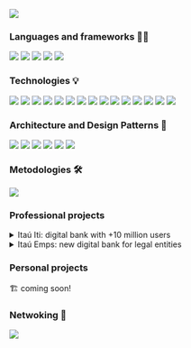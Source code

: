![](https://raw.githubusercontent.com/birojow/birojow/main/banner.gif)

### Languages and frameworks 👨‍💻 
[![][kotlin-badge]][kotlin]
[![][android-badge]][android]
[![][java-badge]][java]
[![][python-badge]][python]
[![][sql-badge]][sql]

### Technologies 💡
[![][android-studio-badge]][android-studio]
[![][coroutines-badge]][coroutines]
[![][dagger-hilt-badge]][dagger-hilt]
[![][espresso-badge]][espresso]
[![][git-badge]][git]
[![][gradle-badge]][gradle]
[![][jetpack-compose-badge]][jetpack-compose]
[![][junit-badge]][junit]
[![][koin-badge]][koin]
[![][material-design-badge]][material-design]
[![][mockito-badge]][mockito]
[![][mockk-badge]][mockk]
[![][retrofit-badge]][retrofit]
[![][robolectric-badge]][robolectric]
[![][room-badge]][room]

### Architecture and Design Patterns 📐
[![][clean-arch-badge]][clean-arch]
[![][mvvm-badge]][mvvm]
[![][mvi-badge]][mvi]
[![][testing-robots-badge]][testing-robots]
[![][clean-code-badge]][clean-code]
[![][solid-badge]][solid]

### Metodologies 🛠️
[![][scrum-badge]][scrum]

### Professional projects

<details>
  <summary>Itaú Iti: digital bank with +10 million users</summary>
[![][iti-play-store-badge]][iti]
  
</details>

<details>
  <summary>Itaú Emps: new digital bank for legal entities</summary>
[![][emps-play-store-badge]][emps]
  
</details>

### Personal projects
🏗️ coming soon!

### Netwoking 🤝
[![][linkedin-badge]][linkedin]

[kotlin]: https://kotlinlang.org/
[kotlin-badge]: https://img.shields.io/badge/-Kotlin-000?&logo=Kotlin
[android]: https://developer.android.com/?gad_source=1&gclid=EAIaIQobChMIi9vdgeDlhgMVhUFIAB1GXQaPEAAYASAAEgKq2fD_BwE&gclsrc=aw.ds
[android-badge]: https://img.shields.io/badge/-Android-000?&logo=Android
[java]: https://www.java.com/pt-BR/
[java-badge]: https://img.shields.io/badge/-Java-000?&logo=openjdk
[python]: https://www.python.org/
[python-badge]: https://img.shields.io/badge/-Python-000?&logo=Python
[sql]: https://en.wikipedia.org/wiki/SQL
[sql-badge]: https://img.shields.io/badge/-SQL-000?&logo=MySQL
[android-studio]: https://developer.android.com/studio?gad_source=1&gclid=EAIaIQobChMIq_e93uXlhgMV3lxIAB3WtAs4EAAYASAAEgIMj_D_BwE&gclsrc=aw.ds
[android-studio-badge]: https://img.shields.io/badge/-Android%20Studio-000?&logo=androidstudio
[coroutines]: https://kotlinlang.org/docs/coroutines-overview.html
[coroutines-badge]: https://img.shields.io/badge/-Kotlin%20Coroutines-000
[dagger-hilt]: https://dagger.dev/hilt/
[dagger-hilt-badge]: https://img.shields.io/badge/-🗡️%20Dagger%20Hilt-000
[espresso]: https://developer.android.com/training/testing/espresso
[espresso-badge]: https://img.shields.io/badge/-☕%20Espresso-000
[git]: https://www.git-scm.com/
[git-badge]: https://img.shields.io/badge/-Git-000?&logo=git
[gradle]: https://gradle.org/
[gradle-badge]: https://img.shields.io/badge/-Gradle-000?&logo=gradle
[jetpack-compose]: https://developer.android.com/develop/ui/compose
[jetpack-compose-badge]: https://img.shields.io/badge/-Jetpack%20Compose-000?&logo=jetpackcompose
[junit]: https://junit.org/junit4/
[junit-badge]: https://img.shields.io/badge/-JUnit-000
[koin]: https://insert-koin.io/
[koin-badge]: https://img.shields.io/badge/-Koin-000
[material-design]: https://m3.material.io/
[material-design-badge]: https://img.shields.io/badge/-Material%20Design-000?&logo=materialdesign
[mockito]: https://site.mockito.org/
[mockito-badge]: https://img.shields.io/badge/-Mockito-000
[mockk]: https://mockk.io/
[mockk-badge]: https://img.shields.io/badge/-Mockk-000
[retrofit]: https://square.github.io/retrofit/
[retrofit-badge]: https://img.shields.io/badge/-Retrofit-000
[robolectric]: https://robolectric.org/
[robolectric-badge]: https://img.shields.io/badge/-Robolectric-000
[room]: https://developer.android.com/training/data-storage/room
[room-badge]: https://img.shields.io/badge/-Room-000
[clean-arch]: https://blog.cleancoder.com/uncle-bob/2012/08/13/the-clean-architecture.html
[clean-arch-badge]: https://img.shields.io/badge/-🛁%20Clean%20Architecture-000
[mvvm]: https://developer.android.com/topic/architecture
[mvvm-badge]: https://img.shields.io/badge/-MVVM-000
[mvi]: https://medium.com/swlh/mvi-architecture-with-android-fcde123e3c4a
[mvi-badge]: https://img.shields.io/badge/-MVI-000
[testing-robots]: https://jakewharton.com/testing-robots/
[testing-robots-badge]: https://img.shields.io/badge/-🤖%20Testing%20Robots-000
[clean-code]: https://wiki.c2.com/?CleanCode
[clean-code-badge]: https://img.shields.io/badge/-🧼%20Clean%20Code-000
[solid]: https://en.wikipedia.org/wiki/SOLID
[solid-badge]: https://img.shields.io/badge/-SOLID-000
[scrum]: https://www.scrum.org/
[scrum-badge]: https://img.shields.io/badge/-Scrum-000?&logo=scrumalliance
[tdd]: https://en.wikipedia.org/wiki/Test-driven_development
[tdd-badge]: https://img.shields.io/badge/-🎯%20TDD-000
[iti]: https://play.google.com/store/search?q=iti&c=apps&hl=pt_BR
[iti-play-store-badge]: https://img.shields.io/badge/Ita%C3%BA%20Iti-414141?logo=google-play&logoColor=white
[emps]: https://play.google.com/store/search?q=iti&c=apps&hl=pt_BR
[emps-play-store-badge]: https://img.shields.io/badge/Ita%C3%BA%20Emps-414141?logo=google-play&logoColor=white
[linkedin]: https://www.linkedin.com/in/fabiano-augusto-de-mello/
[linkedin-badge]: https://img.shields.io/badge/-Linkedin-000?&logo=linkedin
